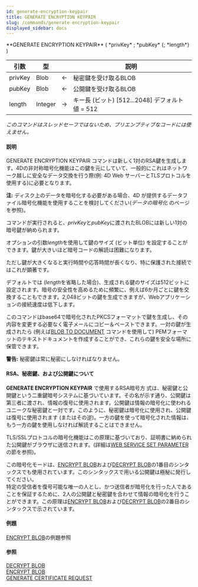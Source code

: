 ```yaml
---
id: generate-encryption-keypair
title: GENERATE ENCRYPTION KEYPAIR
slug: /commands/generate-encryption-keypair
displayed_sidebar: docs
---
```


<!--REF #_command_.GENERATE ENCRYPTION KEYPAIR.Syntax-->**GENERATE ENCRYPTION KEYPAIR** ( *privKey* ; *pubKey* {; *length*} )<!-- END REF-->
<!--REF #_command_.GENERATE ENCRYPTION KEYPAIR.Params-->
| 引数 | 型 |  | 説明 |
| --- | --- | --- | --- |
| privKey | Blob | &#8592; | 秘密鍵を受け取るBLOB |
| pubKey | Blob | &#8592; | 公開鍵を受け取るBLOB |
| length | Integer | &#8594;  | キー長 (ビット) [512...2048] デフォルト値 = 512 |

<!-- END REF-->

*このコマンドはスレッドセーフではないため、プリエンプティブなコードには使えません。*


#### 説明 

<!--REF #_command_.GENERATE ENCRYPTION KEYPAIR.Summary-->GENERATE ENCRYPTION KEYPAIR コマンドは新しく1対のRSA鍵を生成します。<!-- END REF-->4Dの非対称暗号化機能はこの鍵を元にしていて、一般的にこれはネットワーク越しに安全なデータ交換を行う際(例: 4D Web サーバーとTLSプロトコルを使用する)に必要となります。

**注:** ディスク上のデータを暗号化する必要がある場合、4D が提供するデータファイル暗号化機能を使用することを検討してください(*データの暗号化* のページを参照)。

コマンドが実行されると、*privKey*と*pubKey*に渡されたBLOBには新しい1対の暗号鍵が納められます。

オプションの引数*length*を使用して鍵のサイズ (ビット単位) を設定することができます。鍵が大きいほど暗号コードの解読は困難になります。

ただし鍵が大きくなると実行時間や応答時間が長くなり、特に保護された接続ではこれが顕著です。

デフォルトでは (*length*を省略した場合)、生成される鍵のサイズは512ビットに設定されます。暗号の安全性を高めるために頻繁に、例えば6か月ごとに鍵を交換することもできます。2,048ビットの鍵を生成できますが、Webアプリケーションの接続速度は低下します。

このコマンドはbase64で暗号化されたPKCSフォーマットで鍵を生成し、その内容を変更する必要なく電子メールにコピー＆ペーストできます。一対の鍵が生成されたら (例えば[BLOB TO DOCUMENT](blob-to-document.md) コマンドを使用して) PEMフォーマットのテキストドキュメントを作成することができ、これらの鍵を安全な場所に保管できます。

**警告:** 秘密鍵は常に秘密にしなければなりません。

#### RSA、秘密鍵、および公開鍵について 

**GENERATE ENCRYPTION KEYPAIR** で使用するRSA暗号方 式は、秘密鍵と公開鍵という二重鍵暗号システムに基づいています。その名が示す通り、公開鍵は第三者に渡され、情報の復号に使用されます。公開鍵は情報の暗号化に使われるユニークな秘密鍵と一対です。このように、秘密鍵は暗号化に使用され、公開鍵は復号に使用されます (またはその逆)。一方の鍵を使って暗号化された情報は、もう一方の鍵を使用しなければ解読することはできません。

TLS/SSLプロトコルの暗号化機能はこの原理に基づいており、証明書に納められた公開鍵がブラウザに送信されます。(詳細は[WEB SERVICE SET PARAMETER](web-service-set-parameter.md)の節を参照)。

この暗号化モードは、[ENCRYPT BLOB](encrypt-blob.md)および[DECRYPT BLOB](decrypt-blob.md)の1番目のシンタックスでも使用されています。このシンタックスで用いる公開鍵は極秘に発行してください。  
特定の受信者を復号可能な唯一の人とし、かつ送信者が暗号化を行った人であることを保証するために、2人の公開鍵と秘密鍵を合わせて情報の暗号化を行うことができます。この原理は[ENCRYPT BLOB](encrypt-blob.md)および[DECRYPT BLOB](decrypt-blob.md)の2番目のシンタックスで示されています。

#### 例題 

[ENCRYPT BLOB](encrypt-blob.md "ENCRYPT BLOB")の例題参照

#### 参照 

[DECRYPT BLOB](decrypt-blob.md)  
[ENCRYPT BLOB](encrypt-blob.md)  
[GENERATE CERTIFICATE REQUEST](generate-certificate-request.md)  